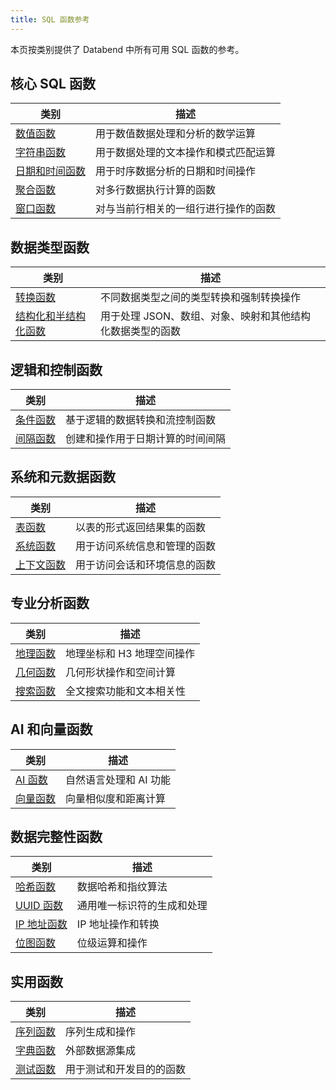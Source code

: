 ```yaml
---
title: SQL 函数参考
---
```


本页按类别提供了 Databend 中所有可用 SQL 函数的参考。

## 核心 SQL 函数

| 类别 | 描述 |
|----------|-------------|
| [数值函数](./04-numeric-functions/index.md) | 用于数值数据处理和分析的数学运算 |
| [字符串函数](./06-string-functions/index.md) | 用于数据处理的文本操作和模式匹配运算 |
| [日期和时间函数](./05-datetime-functions/index.md) | 用于时序数据分析的日期和时间操作 |
| [聚合函数](./07-aggregate-functions/index.md) | 对多行数据执行计算的函数 |
| [窗口函数](./08-window-functions/index.md) | 对与当前行相关的一组行进行操作的函数 |

## 数据类型函数

| 类别 | 描述 |
|----------|-------------|
| [转换函数](./02-conversion-functions/index.md) | 不同数据类型之间的类型转换和强制转换操作 |
| [结构化和半结构化函数](./10-semi-structured-functions/index.md) | 用于处理 JSON、数组、对象、映射和其他结构化数据类型的函数 |

## 逻辑和控制函数

| 类别 | 描述 |
|----------|-------------|
| [条件函数](./03-conditional-functions/index.md) | 基于逻辑的数据转换和流控制函数 |
| [间隔函数](./05-interval-functions/index.md) | 创建和操作用于日期计算的时间间隔 |

## 系统和元数据函数

| 类别 | 描述 |
|----------|-------------|
| [表函数](./17-table-functions/index.md) | 以表的形式返回结果集的函数 |
| [系统函数](./16-system-functions/index.md) | 用于访问系统信息和管理的函数 |
| [上下文函数](./15-context-functions/index.md) | 用于访问会话和环境信息的函数 |

## 专业分析函数

| 类别 | 描述 |
|----------|-------------|
| [地理函数](./09-geo-functions/index.md) | 地理坐标和 H3 地理空间操作 |
| [几何函数](./09-geometry-functions/index.md) | 几何形状操作和空间计算 |
| [搜索函数](./10-search-functions/index.md) | 全文搜索功能和文本相关性 |

## AI 和向量函数

| 类别 | 描述 |
|----------|-------------|
| [AI 函数](./11-ai-functions/index.md) | 自然语言处理和 AI 功能 |
| [向量函数](./11-vector-functions/index.md) | 向量相似度和距离计算 |

## 数据完整性函数

| 类别 | 描述 |
|----------|-------------|
| [哈希函数](./12-hash-functions/index.md) | 数据哈希和指纹算法 |
| [UUID 函数](./13-uuid-functions/index.md) | 通用唯一标识符的生成和处理 |
| [IP 地址函数](./14-ip-address-functions/index.md) | IP 地址操作和转换 |
| [位图函数](./01-bitmap-functions/index.md) | 位级运算和操作 |

## 实用函数

| 类别 | 描述 |
|----------|-------------|
| [序列函数](./18-sequence-functions/index.md) | 序列生成和操作 |
| [字典函数](./19-dictionary-functions/index.md) | 外部数据源集成 |
| [测试函数](./19-test-functions/index.md) | 用于测试和开发目的的函数 |